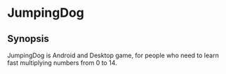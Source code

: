 # JumpingDog
## Synopsis

JumpingDog is Android and Desktop game, for people who need to learn fast multiplying numbers from 0 to 14.







